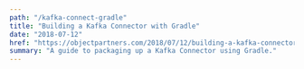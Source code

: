```yaml
---
path: "/kafka-connect-gradle"
title: "Building a Kafka Connector with Gradle"
date: "2018-07-12"
href: "https://objectpartners.com/2018/07/12/building-a-kafka-connector-with-gradle/"
summary: "A guide to packaging up a Kafka Connector using Gradle."
---
```

